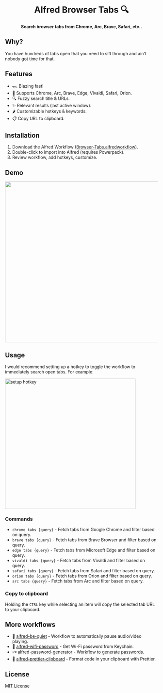 <div align="center">
  <h1>Alfred Browser Tabs 🔍</h1>
</div>

<p align="center">
  <strong>Search browser tabs from Chrome, Arc, Brave, Safari, etc..</strong>
</p>

## Why?

You have hundreds of tabs open that you need to sift through and ain't nobody got time for that.

## Features

- 🏎 Blazing fast!
- 💪 Supports Chrome, Arc, Brave, Edge, Vivaldi, Safari, Orion.
- 🔍 Fuzzy search title & URLs.
- ✨ Relevant results (last active window).
- 🌶️ Customizable hotkeys & keywords.
- 📋 Copy URL to clipboard.

## Installation

1. Download the Alfred Workflow ([Browser-Tabs.alfredworkflow]([https://github.com/epilande/alfred-browser-tabs/releases/latest/download/Browser-Tabs.alfredworkflow](https://github.com/ydiev/alfred-browser-tabs/blob/main/Browser%20Tabs%20Forked.alfredworkflow))).
1. Double-click to import into Alfred (requires Powerpack).
1. Review workflow, add hotkeys, customize.

## Demo

<img src="./demo.gif" width="530">

## Usage

I would recommend setting up a hotkey to toggle the workflow to immediately search open tabs.
For example:

<img src="./hotkey.png" alt="setup hotkey" width="430">

### Commands

- `chrome tabs {query}` - Fetch tabs from Google Chrome and filter based on query.
- `brave tabs {query}` - Fetch tabs from Brave Browser and filter based on query.
- `edge tabs {query}` - Fetch tabs from Microsoft Edge and filter based on query.
- `vivaldi tabs {query}` - Fetch tabs from Vivaldi and filter based on query.
- `safari tabs {query}` - Fetch tabs from Safari and filter based on query.
- `orion tabs {query}` - Fetch tabs from Orion and filter based on query.
- `arc tabs {query}` - Fetch tabs from Arc and filter based on query.

### Copy to clipboard

Holding the `CTRL` key while selecting an item will copy the selected tab URL to your clipboard.

## More workflows

- 🤫 [alfred-be-quiet](https://github.com/epilande/alfred-be-quiet) - Workflow to automatically pause audio/video playing.
- 🔐 [alfred-wifi-password](https://github.com/epilande/alfred-wifi-password) - Get Wi-Fi password from Keychain.
- 🗝 [alfred-password-generator](https://github.com/epilande/alfred-password-generator) - Workflow to generate passwords.
- 🎨 [alfred-prettier-clipboard](https://github.com/epilande/alfred-prettier-clipboard) - Format code in your clipboard with Prettier.

## License

[MIT License](https://oss.ninja/mit/epilande/)
